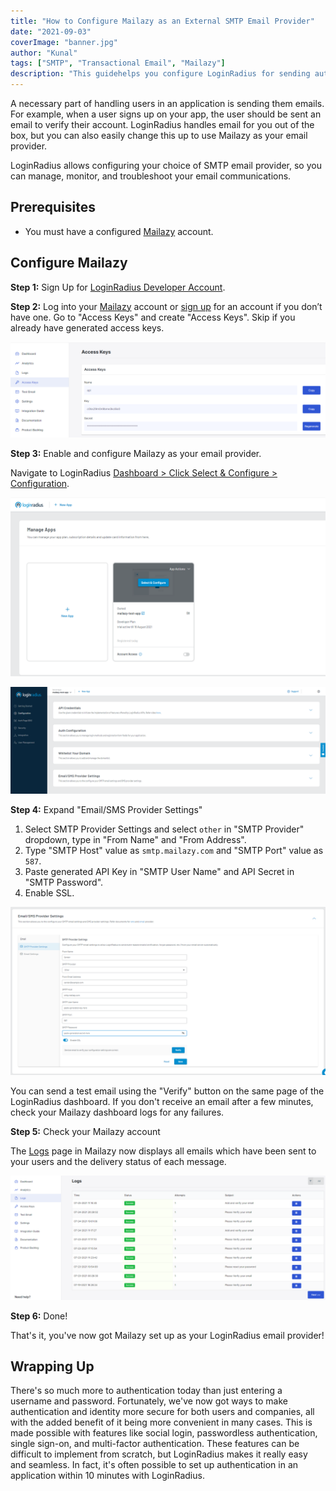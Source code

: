 ```yaml
---
title: "How to Configure Mailazy as an External SMTP Email Provider"
date: "2021-09-03"
coverImage: "banner.jpg"
author: "Kunal"
tags: ["SMTP", "Transactional Email", "Mailazy"]
description: "This guidehelps you configure LoginRadius for sending authentication and other transactional emails using Mailazy."
---
```


A necessary part of handling users in an application is sending them emails. For example, when a user signs up on your app, the user should be sent an email to verify their account. LoginRadius handles email for you out of the box, but you can also easily change this up to use Mailazy as your email provider.

LoginRadius allows configuring your choice of SMTP email provider, so you can manage, monitor, and troubleshoot your email communications.

## Prerequisites

- You must have a configured [Mailazy](https://mailazy.com) account.

## Configure Mailazy

**Step 1:** Sign Up for [LoginRadius Developer Account](https://accounts.loginradius.com/auth.aspx?action=register).

**Step 2:** Log into your [Mailazy](https://app.mailazy.com) account or [sign up](https://app.mailazy.com/signup) for an account if you don’t have one. Go to "Access Keys" and create "Access Keys". Skip if you already have generated access keys.

![mailazy-access-keys](mailazy-access-keys.png)

**Step 3:** Enable and configure Mailazy as your email provider.

Navigate to LoginRadius [Dashboard > Click Select & Configure > Configuration](https://dashboard.loginradius.com/configuration).

![lr-dashboard](lr-dashboard.png)

![lr-dashboard-app](lr-dashboard-app.png)

**Step 4:** Expand "Email/SMS Provider Settings" 

1. Select SMTP Provider Settings and select `other` in "SMTP Provider" dropdown, type in "From Name" and "From Address".
2. Type "SMTP Host" value as `smtp.mailazy.com` and "SMTP Port" value as `587`.
3. Paste generated API Key in "SMTP User Name" and API Secret in "SMTP Password".
4. Enable SSL.

![lr-smtp](lr-smtp.png)

You can send a test email using the "Verify" button on the same page of the LoginRadius dashboard. If you don't receive an email after a few minutes, check your Mailazy dashboard logs for any failures.

**Step 5:** Check your Mailazy account

The [Logs](https://app.mailazy.com/logs) page in Mailazy now displays all emails which have been sent to your users and the delivery status of each message.

![mailazy-logs](mailazy-logs.png)

**Step 6:** Done!

That's it, you've now got Mailazy set up as your LoginRadius email provider!

## Wrapping Up
There's so much more to authentication today than just entering a username and password. Fortunately, we've now got ways to make authentication and identity more secure for both users and companies, all with the added benefit of it being more convenient in many cases. This is made possible with features like social login, passwordless authentication, single sign-on, and multi-factor authentication. These features can be difficult to implement from scratch, but LoginRadius makes it really easy and seamless. In fact, it's often possible to set up authentication in an application within 10 minutes with LoginRadius.

